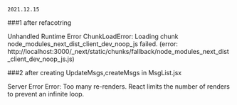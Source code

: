 `2021.12.15`

###1
after refacotring

Unhandled Runtime Error
ChunkLoadError: Loading chunk node_modules_next_dist_client_dev_noop_js failed.
(error: http://localhost:3000/\_next/static/chunks/fallback/node_modules_next_dist_client_dev_noop_js.js)

###2
after creating UpdateMsgs,createMsgs in MsgList.jsx

Server Error
Error: Too many re-renders. React limits the number of renders to prevent an infinite loop.
